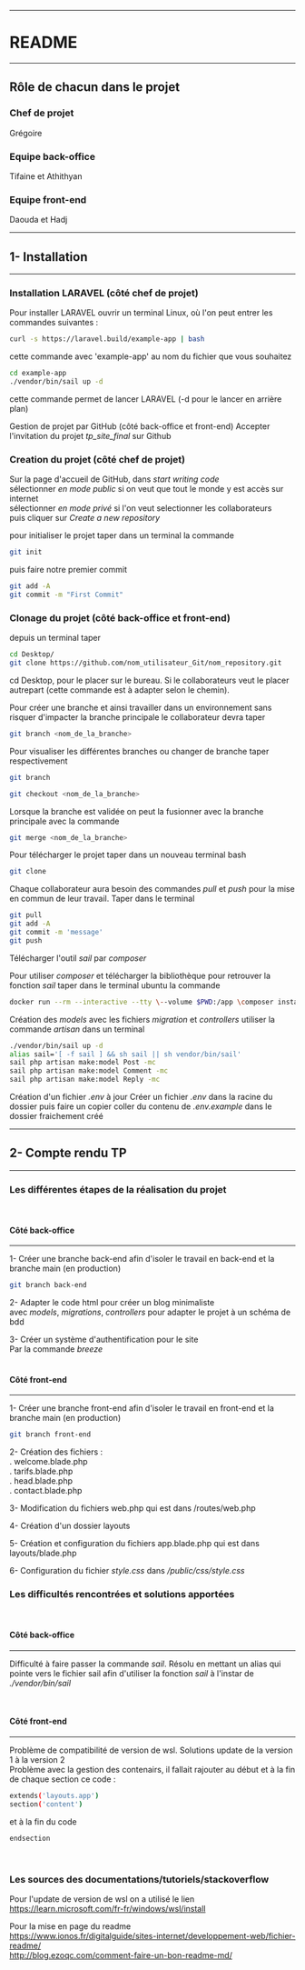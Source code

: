***
# README
***
## Rôle de chacun dans le projet

### Chef de projet  
Grégoire

### Equipe back-office  
Tifaine et Athithyan

### Equipe front-end  
Daouda et Hadj  

***
## 1- Installation
***
### Installation LARAVEL (côté chef de projet)

Pour installer LARAVEL ouvrir un terminal Linux, où l'on peut entrer les commandes suivantes :  
```sh
curl -s https://laravel.build/example-app | bash
```
cette commande avec 'example-app' au nom du fichier que vous souhaitez  

```sh
cd example-app  
./vendor/bin/sail up -d
```
cette commande permet de lancer LARAVEL (-d pour le lancer en arrière plan)

Gestion de projet par GitHub (côté back-office et front-end)
Accepter l'invitation du projet *tp_site_final* sur Github 


### Creation du projet (côté chef de projet)
Sur la page d'accueil de GitHub, dans *start writing code*  
sélectionner *en mode public* si on veut que tout le monde y est accès sur internet  
sélectionner *en mode privé* si l'on veut selectionner les collaborateurs  
puis cliquer sur *Create a new repository*


pour initialiser le projet taper dans un terminal la commande 
```sh  
git init
```
puis faire notre premier commit  
```sh 
git add -A
git commit -m "First Commit"
```
### Clonage du projet (côté back-office et front-end)

depuis un terminal taper 
```sh  
cd Desktop/
git clone https://github.com/nom_utilisateur_Git/nom_repository.git
```
cd Desktop, pour le placer sur le bureau. Si le collaborateurs veut le placer autrepart (cette commande est à adapter selon le chemin).

Pour créer une branche et ainsi travailler dans un environnement sans risquer d'impacter la branche principale le collaborateur devra taper  
```sh
git branch <nom_de_la_branche>
```
Pour visualiser les différentes branches ou changer de branche taper respectivement  
```sh 
git branch

git checkout <nom_de_la_branche>
```
Lorsque la branche est validée on peut la fusionner avec la branche principale avec la commande  
```sh
git merge <nom_de_la_branche>
```
Pour télécharger le projet taper dans un nouveau terminal bash  
```sh 
git clone 
``` 
Chaque collaborateur aura besoin des commandes *pull* et *push* pour la mise en commun de leur travail. Taper dans le terminal    
```sh
git pull
git add -A
git commit -m 'message'
git push
``` 
Télécharger l'outil *sail* par *composer*  

Pour utiliser *composer* et télécharger la bibliothèque pour retrouver la fonction *sail* taper dans le terminal ubuntu la commande   
```sh
docker run --rm --interactive --tty \--volume $PWD:/app \composer install  
```
Création des *models* avec les fichiers *migration* et *controllers* utiliser la commande *artisan* dans un terminal  

```sh
./vendor/bin/sail up -d   
alias sail='[ -f sail ] && sh sail || sh vendor/bin/sail'   
sail php artisan make:model Post -mc   
sail php artisan make:model Comment -mc   
sail php artisan make:model Reply -mc    
``` 
Création d'un fichier *.env* à jour
Créer un fichier *.env* dans la racine du dossier puis faire un copier coller du contenu de *.env.example* dans le dossier fraichement créé 
***
## 2- Compte rendu TP
***

### Les différentes étapes de la réalisation du projet

<br>

#### Côté back-office
-----
1- Créer une branche back-end afin d'isoler le travail en back-end et la branche main (en production)  
```sh
git branch back-end
``` 

2- Adapter le code html pour créer un blog minimaliste  
avec *models*, *migrations*, *controllers* pour adapter le projet à un schéma de bdd  

3- Créer un système d'authentification pour le site  
Par la commande *breeze*   
<br>

#### Côté front-end
-----
1- Créer une branche front-end afin d'isoler le travail en front-end et la branche main (en production)  
```sh
git branch front-end
``` 

2- Création des fichiers :  
. welcome.blade.php  
. tarifs.blade.php  
. head.blade.php  
. contact.blade.php  

3- Modification du fichiers web.php qui est dans /routes/web.php  

4- Création d'un dossier layouts  

5- Création et configuration du fichiers app.blade.php qui est dans layouts/blade.php 

6- Configuration du fichier *style.css* dans */public/css/style.css*


### Les difficultés rencontrées et solutions apportées
<br>

#### Côté back-office
-----
Difficulté à faire passer la commande *sail*. Résolu en mettant un alias qui pointe vers le fichier sail afin d'utiliser la fonction *sail* à l'instar de *./vendor/bin/sail*

<br>

#### Côté front-end  
----- 
Problème de compatibilité de version de wsl. Solutions update de la version 1 à la version 2   
Problème avec la gestion des contenairs, il fallait rajouter au début et à la fin de chaque section ce code :  
```sh
extends('layouts.app')  
section('content')  
```
et à la fin du code
```sh  
endsection  
```
<br>

### Les sources des documentations/tutoriels/stackoverflow

Pour l'update de version de wsl on a utilisé le lien  
https://learn.microsoft.com/fr-fr/windows/wsl/install  

Pour la mise en page du readme  
https://www.ionos.fr/digitalguide/sites-internet/developpement-web/fichier-readme/  
http://blog.ezoqc.com/comment-faire-un-bon-readme-md/  
